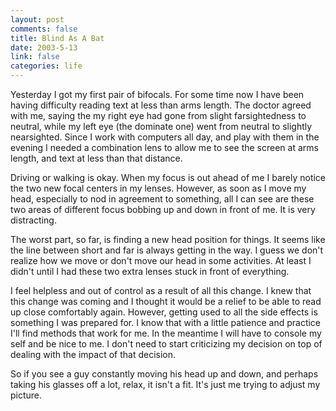 ```yaml
--- 
layout: post
comments: false
title: Blind As A Bat
date: 2003-5-13
link: false
categories: life
---
```

Yesterday I got my first pair of bifocals. For some time now I have been having difficulty reading text at less than arms length. The doctor agreed with me, saying the my right eye had gone from slight farsightedness to neutral, while my left eye (the dominate one) went from neutral to slightly nearsighted. Since I work with computers all day, and play with them in the evening I needed a combination lens to allow me to see the screen at arms length, and text at less than that distance.

Driving or walking is okay. When my focus is out ahead of me I barely notice the two new focal centers in my lenses. However, as soon as I move my head, especially to nod in agreement to something, all I can see are these two areas of different focus bobbing up and down in front of me. It is very distracting.

The worst part, so far, is finding a new head position for things. It seems like the line between short and far is always getting in the way. I guess we don't realize how we move or don't move our head in some activities. At least I didn't until I had these two extra lenses stuck in front of everything.

I feel helpless and out of control as a result of all this change. I knew that this change was coming and I thought it would be a relief to be able to read up close comfortably again. However, getting used to all the side effects is something I was prepared for. I know that with a little patience and practice I'll find methods that work for me. In the meantime I will have to console my self and be nice to me. I don't need to start criticizing my decision on top of dealing with the impact of that decision.

So if you see a guy constantly moving his head up and down, and perhaps taking his glasses off a lot, relax, it isn't a fit. It's just me trying to adjust my picture.
